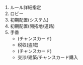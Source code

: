 1. ルール詳細指定
2. ロビー
3. 初期配置(システム)
4. 初期配置(開拓地/道路)
5. 手番
      - (チャンスカード)
      - 税収(盗賊)
      - (チャンスカード)
      - 交渉/建築/チャンスカード購入
